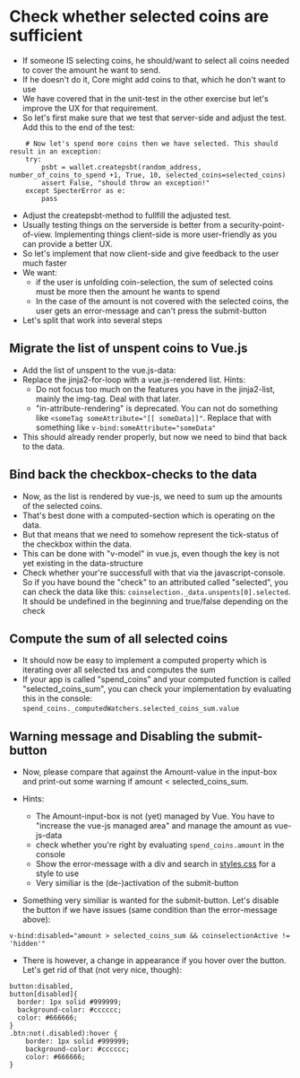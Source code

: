 
# Check whether selected coins are sufficient
* If someone IS selecting coins, he should/want to select all coins needed to cover the amount he want to send.
* If he doesn't do it, Core might add coins to that, which he don't want to use
* We have covered that in the unit-test in the other exercise but let's improve the UX for that requirement.
* So let's first make sure that we test that server-side and adjust the test. Add this to the end of the test:
```
    # Now let's spend more coins then we have selected. This should result in an exception:
    try:
        psbt = wallet.createpsbt(random_address, number_of_coins_to_spend +1, True, 10, selected_coins=selected_coins)
        assert False, "should throw an exception!"
    except SpecterError as e:
        pass
```
* Adjust the createpsbt-method to fullfill the adjusted test.
* Usually testing things on the serverside is better from a security-point-of-view. Implementing things client-side is more user-friendly as you can provide a better UX.
* So let's implement that now client-side and give feedback to the user much faster
* We  want:
  * if the user is unfolding coin-selection, the sum of selected coins must be more then the amount he wants to spend
  * In the case of the amount is not covered with the selected coins, the user gets an error-message and can't press the submit-button
* Let's split that work into several steps

## Migrate the list of unspent coins to Vue.js

* Add the list of unspent to the vue.js-data:
* Replace the jinja2-for-loop with a vue.js-rendered list. Hints: 
  * Do not focus too much on the features you have in the jinja2-list, mainly the img-tag. Deal with that later.
  * "in-attribute-rendering" is deprecated. You can not do something like ```<someTag someAttribute="[[ someData]]"```. Replace that with something like ```v-bind:someAttribute="someData"```
* This should already render properly, but now we need to bind that back to the data.

## Bind back the checkbox-checks to the data

* Now, as the list is rendered by vue-js, we need to sum up the amounts of the selected coins. 
* That's best done with a computed-section which is operating on the data.
* But that means that we need to somehow represent the tick-status of the checkbox within the data.
* This can be done with "v-model" in vue.js, even though the key is not yet existing in the data-structure
* Check whether your're successfull with that via the javascript-console. So if you have bound the "check" to an attributed called "selected", you can check the data like this: ```coinselection._data.unspents[0].selected```. It should be undefined in the beginning and true/false depending on the check

## Compute the sum of all selected coins

* It should now be easy to implement a computed property which is iterating over all selected txs and computes the sum
* If your app is called "spend_coins" and your computed function is called "selected_coins_sum", you can check your implementation by evaluating this in the console: ```spend_coins._computedWatchers.selected_coins_sum.value```

## Warning message and Disabling the submit-button

* Now, please compare that against the Amount-value in the input-box and print-out some warning if amount < selected_coins_sum.
* Hints:
  * The Amount-input-box is not (yet) managed by Vue. You have to "increase the vue-js managed area" and manage the amount as vue-js-data
  * check whether you're right by evaluating ``` spend_coins.amount ``` in the console
  * Show the error-message with a div and search in [styles.css](https://github.com/cryptoadvance/specter-desktop/blob/master/src/specter/static/styles.css#L406) for a style to use
  * Very similiar is the (de-)activation of the submit-button 
 
* Something very similiar is wanted for the submit-button. Let's disable the button if we have issues (same condition than the error-message above):
```
v-bind:disabled="amount > selected_coins_sum && coinselectionActive != 'hidden'"
```
* There is however, a change in appearance if you hover over the button. Let's get rid of that (not very nice, though):
```
button:disabled,
button[disabled]{
  border: 1px solid #999999;
  background-color: #cccccc;
  color: #666666;
}
.btn:not(.disabled):hover {  
	border: 1px solid #999999;
	background-color: #cccccc;
	color: #666666; 
}
```
